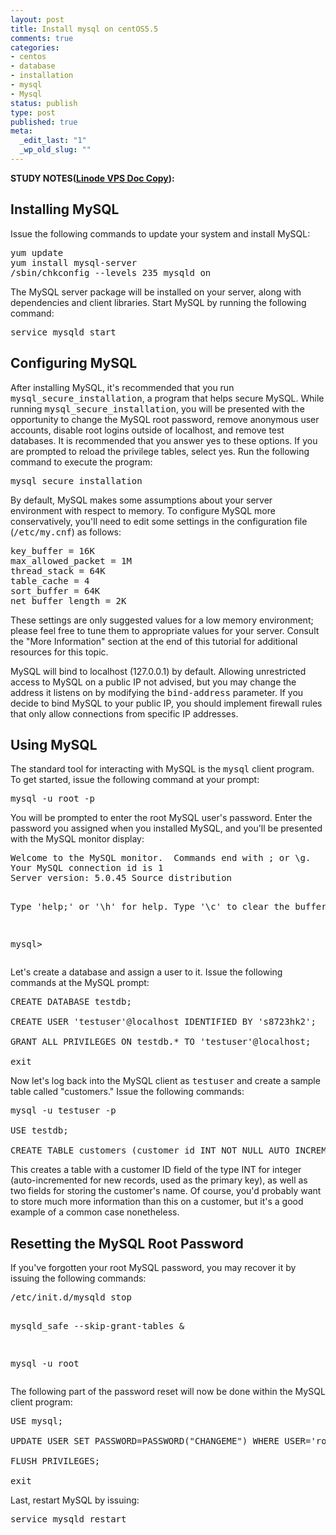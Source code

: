 ```yaml
--- 
layout: post
title: Install mysql on centOS5.5
comments: true
categories: 
- centos
- database
- installation
- mysql
- Mysql
status: publish
type: post
published: true
meta: 
  _edit_last: "1"
  _wp_old_slug: ""
---
```

<strong>STUDY NOTES(<a href="http://library.linode.com/databases/mysql/centos-5" target="_blank">Linode VPS Doc Copy</a></strong><strong>):</strong>
<div id="installing-mysql">
<h2>Installing MySQL</h2>
Issue the following commands to update your system and install MySQL:
<pre>yum update
yum install mysql-server
/sbin/chkconfig --levels 235 mysqld on</pre>
The MySQL server package will be installed on your server, along with dependencies and client libraries. Start MySQL by running the following  command:
<pre>service mysqld start</pre>
</div>
<div id="configuring-mysql">
<h2>Configuring MySQL</h2>
After installing MySQL, it's recommended that you run <tt>mysql_secure_installation</tt>, a program that helps secure MySQL. While running <tt>mysql_secure_installation</tt>, you will be presented with the opportunity to change the MySQL root  password, remove anonymous user accounts, disable root logins outside of  localhost, and remove test databases. It is recommended that you answer yes to  these options. If you are prompted to reload the privilege tables, select yes. Run the following command to execute the program:
<pre>mysql_secure_installation</pre>
By default, MySQL makes some assumptions about your server  environment with respect to memory. To configure MySQL more conservatively, you'll need to edit some settings in the configuration file (<tt>/etc/my.cnf</tt>) as follows:
<pre>key_buffer = 16K
max_allowed_packet = 1M
thread_stack = 64K
table_cache = 4
sort_buffer = 64K
net_buffer_length = 2K</pre>
These settings are only suggested values for a low memory  environment; please feel free to tune them to appropriate values for your server. Consult the "More Information" section at the end of this tutorial for additional resources for this topic.

MySQL will bind to localhost (127.0.0.1) by default. Allowing unrestricted access to MySQL on a public IP not advised, but you may change the address it listens on by modifying the <tt>bind-address</tt> parameter. If you decide to bind MySQL to your public IP, you should implement firewall rules that only allow connections from specific IP addresses.

</div>
<div id="using-mysql">
<h2>Using MySQL</h2>
The standard tool for interacting with MySQL is the <tt>mysql</tt> client program. To get started, issue the following command at your prompt:
<pre>mysql -u root -p</pre>
You will be prompted to enter the root MySQL user's password. Enter the password you assigned when you installed MySQL, and you'll be presented with the MySQL monitor display:
<pre>Welcome to the MySQL monitor.  Commands end with ; or \g.
Your MySQL connection id is 1
Server version: 5.0.45 Source distribution

Type 'help;' or '\h' for help. Type '\c' to clear the buffer.

mysql&gt;</pre>
Let's create a database and assign a user to it. Issue the following commands at the MySQL prompt:
<pre>CREATE DATABASE testdb;

CREATE USER 'testuser'@localhost IDENTIFIED BY 's8723hk2';

GRANT ALL PRIVILEGES ON testdb.* TO 'testuser'@localhost;

exit</pre>
Now let's log back into the MySQL client as <tt>testuser</tt> and create a sample table called "customers." Issue the following commands:
<pre>mysql -u testuser -p

USE testdb;

CREATE TABLE customers (customer_id INT NOT NULL AUTO_INCREMENT PRIMARY KEY, first_name TEXT, last_name TEXT);</pre>
This creates a table with a customer ID field of the type INT for integer (auto-incremented for new records, used as the primary key), as well as two fields for storing the customer's name. Of course, you'd probably want to store much more information than this on a customer, but it's a good example of a common case nonetheless.

</div>
<div id="resetting-the-mysql-root-password">
<h2>Resetting the MySQL  Root Password</h2>
If you've forgotten your root MySQL password, you may recover it by  issuing the following commands:
<pre>/etc/init.d/mysqld stop

mysqld_safe --skip-grant-tables &amp;

mysql -u root</pre>
The following part of the password reset will now be done within the  MySQL client program:
<pre>USE mysql;

UPDATE USER SET PASSWORD=PASSWORD("CHANGEME") WHERE USER='root';

FLUSH PRIVILEGES;

exit</pre>
Last, restart MySQL by issuing:
<pre>service mysqld restart</pre>
</div>
